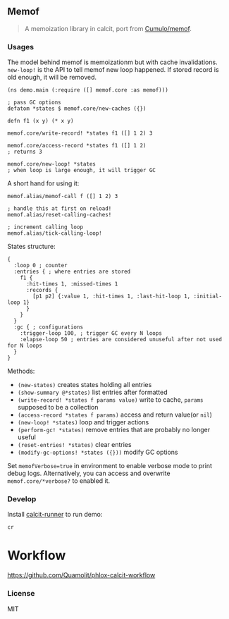 
Memof
----

> A memoization library in calcit, port from [Cumulo/memof](https://github.com/Cumulo/memof).

### Usages

The model behind memof is memoizationm but with cache invalidations. `new-loop!` is the API to tell memof new loop happened. If stored record is old enough, it will be removed.

```cirru
(ns demo.main (:require ([] memof.core :as memof)))

; pass GC options
defatom *states $ memof.core/new-caches ({})

defn f1 (x y) (* x y)

memof.core/write-record! *states f1 ([] 1 2) 3

memof.core/access-record *states f1 ([] 1 2)
; returns 3

memof.core/new-loop! *states
; when loop is large enough, it will trigger GC
```

A short hand for using it:

```cirru
memof.alias/memof-call f ([] 1 2) 3

; handle this at first on reload!
memof.alias/reset-calling-caches!

; increment calling loop
memof.alias/tick-calling-loop!
```

States structure:

```edn
{
  :loop 0 ; counter
  :entries { ; where entries are stored
    f1 {
      :hit-times 1, :missed-times 1
      :records {
        [p1 p2] {:value 1, :hit-times 1, :last-hit-loop 1, :initial-loop 1}
      }
    }
  }
  :gc { ; configurations
    :trigger-loop 100, ; trigger GC every N loops
    :elapse-loop 50 ; entries are considered unuseful after not used for N loops
  }
}
```

Methods:

* `(new-states)` creates states holding all entries
* `(show-summary @*states)` list entries after formatted
* `(write-record! *states f params value)` write to cache, `params` supposed to be a collection
* `(access-record *states f params)` access and return value(or `nil`)
* `(new-loop! *states)` loop and trigger actions
* `(perform-gc! *states)` remove entries that are probably no longer useful
* `(reset-entries! *states)` clear entries
* `(modify-gc-options! *states ({}))` modify GC options

Set `memofVerbose=true` in environment to enable verbose mode to print debug logs.
Alternatively, you can access and overwrite `memof.core/*verbose?` to enabled it.

### Develop

Install [calcit-runner](https://github.com/Cirru/calcit-runner.nim) to run demo:

```bash
cr
```

# Workflow

https://github.com/Quamolit/phlox-calcit-workflow

### License

MIT
